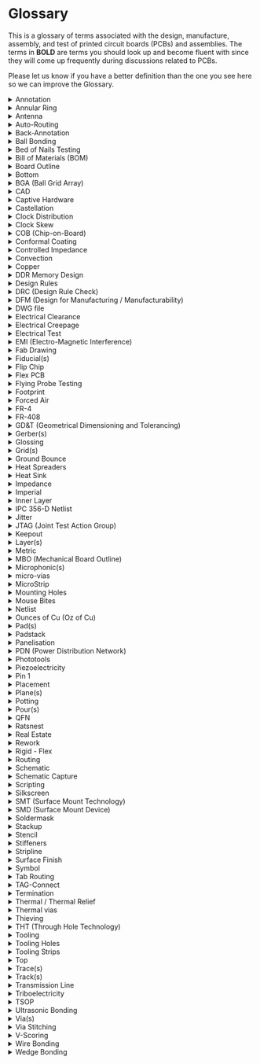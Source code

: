 # Glossary
 This is a glossary of terms associated with the design, manufacture, assembly, and test of printed circuit boards (PCBs) and assemblies. The terms in **BOLD** are terms you should look up and become fluent with since they will come up frequently during discussions related to PCBs.
 
 Please let us know if you have a better definition than the one you see here so we can improve the Glossary.
 
 <details>
    <summary>Annotation</summary>
    
    noun - the information added to a design that makes refering to things easier
            "I added the Q1 annotation."
    verb - the act of adding information (such as reference designators) to a design
           This can be done via automation or manually. It is often possible to add annotation to either the schematic or the board layout.
           "We annotated all components again to make things sequential."
</details>

<details>
   <summary>Annular Ring</summary>

    The area bounded by two circles.
</details>

 <details>
    <summary>Antenna</summary
     
    Stuff
 </details>
     
 <details>
    <summary>Auto-Routing</summary>
 
     Stuff
 </details>
 
 <details>
    <summary>Back-Annotation</summary>
 
    Stuff
 </details>
 
 <details>
    <summary>Ball Bonding</summary>
 
    Stuff
 </details>
 
 <details>
    <summary>Bed of Nails Testing</summary>
 
    Stuff
 </details>
 
 <details>
    <summary>Bill of Materials (BOM)</summary>
 
    Stuff
 </details>
 
 <details>
    <summary>Board Outline</summary>
 
    Stuff
 </details>
 
 <details>
    <summary>Bottom</summary>
 
    Stuff
 </details>
 
 <details>
    <summary>BGA (Ball Grid Array)</summary>
 
    Stuff
 </details>
 
 <details>
    <summary>CAD</summary>
 
    Stuff
 </details>
 
 <details>
    <summary>Captive Hardware</summary>
 
    Stuff
 </details>
 
 <details>
    <summary>Castellation</summary>
 
    Stuff
 </details>
 
 <details>
    <summary>Clock Distribution</summary>
 
    Stuff
 </details>
 
 <details>
    <summary>Clock Skew</summary>
 
    Stuff
 </details>
 
 <details>
    <summary>COB (Chip-on-Board)</summary>
 
    Stuff
 </details>
 
 <details>
    <summary>Conformal Coating</summary>
 
    Stuff
 </details>
 
<details>
    <summary>Controlled Impedance</summary>
 
    Stuff
 </details>
 
 <details>
    <summary>Convection</summary>
 Stuff
 </details>
 
 <details>
    <summary>Copper</summary>
 Stuff
 </details>
 
 <details>
    <summary>DDR Memory Design</summary>
 Stuff
 </details>
 
 <details>
    <summary>Design Rules</summary>
 Stuff
 </details>
 
 <details>
    <summary>DRC (Design Rule Check)</summary>
 Stuff
 </details>
 
 <details>
    <summary>DFM (Design for Manufacturing / Manufacturability)</summary>
 Stuff
 </details>
 
 <details>
    <summary>DWG file</summary>
 Stuff
 </details>
 
 <details>
    <summary>Electrical Clearance</summary>
 Stuff
 </details>
 
 <details>
    <summary>Electrical Creepage</summary>
 Stuff
 </details>
 
 <details>
    <summary>Electrical Test</summary>
 Stuff
 </details>
 
 <details>
    <summary>EMI (Electro-Magnetic Interference)</summary>
 Stuff
 </details>
 
 <details>
    <summary>Fab Drawing</summary>
 Stuff
 </details>
 
 <details>
    <summary>Fiducial(s)</summary>
 Stuff
 </details>
 
 <details>
    <summary>Flip Chip</summary>
 Stuff
 </details>
 
 <details>
    <summary>Flex PCB</summary>
 Stuff
 </details>
 
 <details>
    <summary>Flying Probe Testing</summary>
 Stuff
 </details>
 
 <details>
    <summary>Footprint</summary>
 Stuff
 </details>
 
 <details>
    <summary>Forced Air</summary>
 Stuff
 </details>
 
 <details>
    <summary>FR-4</summary>
 Stuff
 </details>
 
 <details>
    <summary>FR-408</summary>
 Stuff
 </details>
 
 <details>
    <summary>GD&T (Geometrical Dimensioning and Tolerancing)</summary>
 Stuff
 </details>
 
 <details>
    <summary>Gerber(s)</summary>
 Stuff
 </details>
 
 <details>
    <summary>Glossing</summary>
 Stuff
 </details>
 
 <details>
    <summary>Grid(s)</summary>
 Stuff
 </details>
 
 <details>
    <summary>Ground Bounce</summary>
 Stuff
 </details>
 
 <details>
    <summary>Heat Spreaders</summary>
 Stuff
 </details>
 
 <details>
    <summary>Heat Sink</summary>
 Stuff
 </details>
 
 <details>
    <summary>Impedance</summary>
 Stuff
 </details>
 
 <details>
    <summary>Imperial</summary>
 Stuff
 </details>
 
 <details>
    <summary>Inner Layer</summary>
 Stuff
 </details>
 
 <details>
    <summary>IPC 356-D Netlist</summary>
 Stuff
 </details>
 
 <details>
    <summary>Jitter</summary>
 Stuff
 </details>
 
 <details>
    <summary>JTAG (Joint Test Action Group)</summary>
 Stuff
 </details>
 
 <details>
    <summary>Keepout</summary>
 Stuff
 </details>
 
 <details>
    <summary>Layer(s)</summary>
 Stuff
 </details>
 
 <details>
    <summary>Metric</summary>
 Stuff
 </details>
 
 <details>
    <summary>MBO (Mechanical Board Outline)</summary>
 Stuff
 </details>
 
 <details>
    <summary>Microphonic(s)</summary>
 Stuff
 </details>
 
 <details>
    <summary>micro-vias</summary>
 Stuff
 </details>
 
 <details>
    <summary>MicroStrip</summary>
 Stuff
 </details>
 
 <details>
    <summary>Mounting Holes</summary>
 Stuff
 </details>
 
 <details>
    <summary>Mouse Bites</summary>
 Stuff
 </details>
 
 <details>
    <summary>Netlist</summary>
 Stuff
 </details>
 
 <details>
    <summary>Ounces of Cu (Oz of Cu)</summary>
 Stuff
 </details>
 
 <details>
    <summary>Pad(s)</summary>
 Stuff
 </details>
 
 <details>
    <summary>Padstack</summary>
 Stuff
 </details>
 
 <details>
    <summary>Panelisation</summary>
 Stuff
 </details>
 
 <details>
    <summary>PDN (Power Distribution Network)</summary>
 Stuff
 </details>
 
 <details>
    <summary>Phototools</summary>
 Stuff
 </details>
 
 <details>
    <summary>Piezoelectricity</summary>
 Stuff
 </details>
 
 <details>
    <summary>Pin 1</summary>
 Stuff
 </details>
 
 <details>
    <summary>Placement</summary>
 Stuff
 </details>
 
 <details>
    <summary>Plane(s)</summary>
 Stuff
 </details>
 
 <details>
    <summary>Potting</summary>
 Stuff
 </details>
 
 <details>
    <summary>Pour(s)</summary>
 Stuff
 </details>
 
 <details>
    <summary>QFN</summary>
 Stuff
 </details>
 
 <details>
    <summary>Ratsnest</summary>
 Stuff
 </details>
 
 <details>
    <summary>Real Estate</summary>
 Stuff
 </details>
 
 <details>
    <summary>Rework</summary>
 Stuff
 </details>
 
 <details>
    <summary>Rigid - Flex</summary>
 Stuff
 </details>
 
 <details>
    <summary>Routing</summary>
 Stuff
 </details>
 
 <details>
    <summary>Schematic</summary>
 Stuff
 </details>
 
 <details>
    <summary>Schematic Capture</summary>
 Stuff
 </details>
 
 <details>
    <summary>Scripting</summary>
 Stuff
 </details>
 
 <details>
    <summary>Silkscreen</summary>
 Stuff
 </details>
 
 <details>
    <summary>SMT (Surface Mount Technology)</summary>
 Stuff
 </details>
 
 <details>
    <summary>SMD (Surface Mount Device)</summary>
 Stuff
 </details>
 
 <details>
    <summary>Soldermask</summary>
 Stuff
 </details>
 
 <details>
    <summary>Stackup</summary>
 Stuff
 </details>
 
 <details>
    <summary>Stencil</summary>
 Stuff
 </details>
 
 <details>
    <summary>Stiffeners</summary>
 Stuff
 </details>
 
 <details>
    <summary>Stripline</summary>
 Stuff
 </details>
 
 <details>
    <summary>Surface Finish</summary>
 Stuff
 </details>
 
 <details>
    <summary>Symbol</summary>
 Stuff
 </details>
 
 <details>
    <summary>Tab Routing</summary>
 Stuff
 </details>
 
 <details>
    <summary>TAG-Connect</summary>
 Stuff
 </details>
 
 <details>
    <summary>Termination</summary>
 Stuff
 </details>
 
 <details>
    <summary>Thermal / Thermal Relief</summary>
 Stuff
 </details>
 
 <details>
    <summary>Thermal vias</summary>
 Stuff
 </details>
 
 <details>
    <summary>Thieving</summary>
 Stuff
 </details>
 
 <details>
    <summary>THT (Through Hole Technology)</summary>
 Stuff
 </details>
 
 <details>
    <summary>Tooling</summary>
 Stuff
 </details>
 
 <details>
    <summary>Tooling Holes</summary>
 Stuff
 </details>
 
 <details>
    <summary>Tooling Strips</summary>
 Stuff
 </details>
 
 <details>
    <summary>Top</summary>
 Stuff
 </details>
 
 <details>
    <summary>Trace(s)</summary>
 Stuff
 </details>
 
 <details>
    <summary>Track(s)</summary>
 Stuff
 </details>
 
 <details>
    <summary>Transmission Line</summary>
 Stuff
 </details>
 
 <details>
    <summary>Triboelectricity</summary>
 Stuff
 </details>
 
 <details>
    <summary>TSOP</summary>
 Stuff
 </details>
 
 <details>
    <summary>Ultrasonic Bonding</summary>
 Stuff
 </details>
 
 <details>
    <summary>Via(s)</summary>
 Stuff
 </details>
 
 <details>
    <summary>Via Stitching</summary>
 Stuff
 </details>
 
 <details>
    <summary>V-Scoring</summary>
 Stuff
 </details>
 
 <details>
    <summary>Wire Bonding</summary>
 Stuff
 </details>
 
 <details>
    <summary>Wedge Bonding</summary>
 Stuff
 </details>
 
 
 
